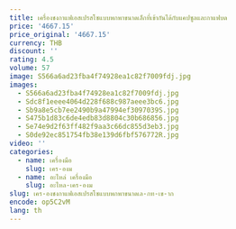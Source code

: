 ```yaml
---
title: เครื่องชงกาแฟเอสเปรสโซแบบพกพาขนาดเล็กที่เข้ากันได้กับแคปซูลและกาแฟบด
price: '4667.15'
price_original: '4667.15'
currency: THB
discount: ''
rating: 4.5
volume: 57
image: S566a6ad23fba4f74928ea1c82f7009fdj.jpg
images:
  - S566a6ad23fba4f74928ea1c82f7009fdj.jpg
  - Sdc8f1eeee4064d228f688c987aeee3bc6.jpg
  - Sb9a8e5cb7ee2490b9a47994ef3097039S.jpg
  - S475b1d83c6de4edb83d8804c30b686856.jpg
  - Se74e9d2f63ff482f9aa3c66dc855d3eb3.jpg
  - S0de92ec851754fb38e139d6fbf576772R.jpg
video: ''
categories:
  - name: เครื่องมือ
    slug: เคร-องม
  - name: อะไหล่ เครื่องมือ
    slug: อะไหล-เคร-องม
slug: เคร-องชงกาแฟเอสเปรสโซแบบพกพาขนาดเล-กท-เข-าก
encode: op5C2vM
lang: th
---
```

  